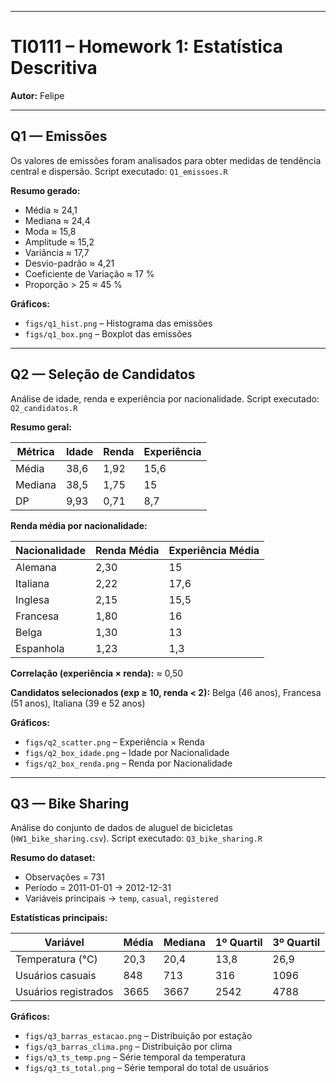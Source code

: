 
---

# TI0111 – Homework 1: Estatística Descritiva

**Autor:** Felipe

---

## Q1 — Emissões

Os valores de emissões foram analisados para obter medidas de tendência central e dispersão.
Script executado: `Q1_emissoes.R`

**Resumo gerado:**

* Média ≈ 24,1
* Mediana ≈ 24,4
* Moda ≈ 15,8
* Amplitude ≈ 15,2
* Variância ≈ 17,7
* Desvio-padrão ≈ 4,21
* Coeficiente de Variação ≈ 17 %
* Proporção > 25 ≈ 45 %

**Gráficos:**

* `figs/q1_hist.png` – Histograma das emissões
* `figs/q1_box.png` – Boxplot das emissões

---

## Q2 — Seleção de Candidatos

Análise de idade, renda e experiência por nacionalidade.
Script executado: `Q2_candidatos.R`

**Resumo geral:**

| Métrica | Idade | Renda | Experiência |
| ------- | ----- | ----- | ----------- |
| Média   | 38,6  | 1,92  | 15,6        |
| Mediana | 38,5  | 1,75  | 15          |
| DP      | 9,93  | 0,71  | 8,7         |

**Renda média por nacionalidade:**

| Nacionalidade | Renda Média | Experiência Média |
| ------------- | ----------- | ----------------- |
| Alemana       | 2,30        | 15                |
| Italiana      | 2,22        | 17,6              |
| Inglesa       | 2,15        | 15,5              |
| Francesa      | 1,80        | 16                |
| Belga         | 1,30        | 13                |
| Espanhola     | 1,23        | 1,3               |

**Correlação (experiência × renda):** ≈ 0,50

**Candidatos selecionados (exp ≥ 10, renda < 2):**
Belga (46 anos), Francesa (51 anos), Italiana (39 e 52 anos)

**Gráficos:**

* `figs/q2_scatter.png` – Experiência × Renda
* `figs/q2_box_idade.png` – Idade por Nacionalidade
* `figs/q2_box_renda.png` – Renda por Nacionalidade

---

## Q3 — Bike Sharing

Análise do conjunto de dados de aluguel de bicicletas (`HW1_bike_sharing.csv`).
Script executado: `Q3_bike_sharing.R`

**Resumo do dataset:**

* Observações = 731
* Período = 2011-01-01 → 2012-12-31
* Variáveis principais → `temp`, `casual`, `registered`

**Estatísticas principais:**

| Variável             | Média | Mediana | 1º Quartil | 3º Quartil |
| -------------------- | ----- | ------- | ---------- | ---------- |
| Temperatura (°C)     | 20,3  | 20,4    | 13,8       | 26,9       |
| Usuários casuais     | 848   | 713     | 316        | 1096       |
| Usuários registrados | 3665  | 3667    | 2542       | 4788       |

**Gráficos:**

* `figs/q3_barras_estacao.png` – Distribuição por estação
* `figs/q3_barras_clima.png` – Distribuição por clima
* `figs/q3_ts_temp.png` – Série temporal da temperatura
* `figs/q3_ts_total.png` – Série temporal do total de usuários

